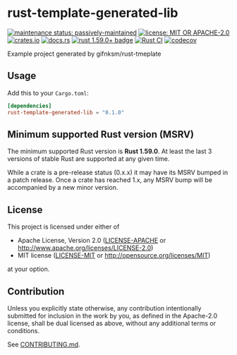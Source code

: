# rust-template-generated-lib

[![maintenance status: passively-maintained](https://img.shields.io/badge/maintenance-passively--maintained-yellowgreen.svg)](https://doc.rust-lang.org/cargo/reference/manifest.html#the-badges-section)
[![license: MIT OR APACHE-2.0](https://img.shields.io/crates/l/rust-template-generated-lib.svg)](#license)
[![crates.io](https://img.shields.io/crates/v/rust-template-generated-lib.svg)](https://crates.io/crates/rust-template-generated-lib)
[![docs.rs](https://docs.rs/rust-template-generated-lib/badge.svg)](https://docs.rs/rust-template-generated-lib/)
[![rust 1.59.0+ badge](https://img.shields.io/badge/rust-1.59.0+-93450a.svg)](https://doc.rust-lang.org/cargo/reference/manifest.html#the-rust-version-field)
[![Rust CI](https://github.com/gifnksm/rust-template-generated-lib/actions/workflows/ci.yml/badge.svg)](https://github.com/gifnksm/rust-template-generated-lib/actions/workflows/ci.yml)
[![codecov](https://codecov.io/gh/gifnksm/rust-template-generated-lib/graph/badge.svg)](https://codecov.io/gh/gifnksm/rust-template-generated-lib)

Example project generated by gifnksm/rust-tmeplate

## Usage

Add this to your `Cargo.toml`:

```toml
[dependencies]
rust-template-generated-lib = "0.1.0"
```

## Minimum supported Rust version (MSRV)

The minimum supported Rust version is **Rust 1.59.0**.
At least the last 3 versions of stable Rust are supported at any given time.

While a crate is a pre-release status (0.x.x) it may have its MSRV bumped in a patch release.
Once a crate has reached 1.x, any MSRV bump will be accompanied by a new minor version.

## License

This project is licensed under either of

* Apache License, Version 2.0
   ([LICENSE-APACHE](LICENSE-APACHE) or <http://www.apache.org/licenses/LICENSE-2.0>)
* MIT license
   ([LICENSE-MIT](LICENSE-MIT) or <http://opensource.org/licenses/MIT>)

at your option.

## Contribution

Unless you explicitly state otherwise, any contribution intentionally submitted
for inclusion in the work by you, as defined in the Apache-2.0 license, shall be
dual licensed as above, without any additional terms or conditions.

See [CONTRIBUTING.md](CONTRIBUTING.md).

